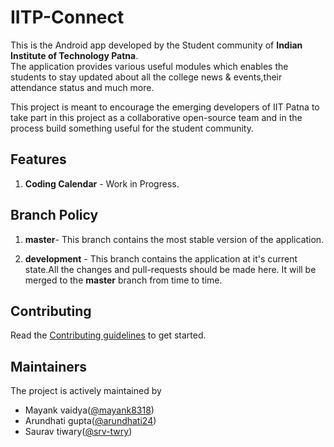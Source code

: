 # IITP-Connect

This is the Android app developed by the Student community of **Indian Institute of Technology Patna**.  
The application provides various useful modules which enables the students to stay updated about all the college news & events,their attendance status and much more.

This project is meant to encourage the emerging developers of IIT Patna to take part in this project as a collaborative open-source team and in the process build something useful for the student community.

## Features
1. **Coding Calendar** - Work in Progress.

## Branch Policy
1. **master**- This branch contains the most stable version of the application.  
  
1. **development** - This branch contains the application at it's current state.All the changes and pull-requests should be made here. It will be merged to the **master** branch from time to time.

## Contributing
Read the [Contributing guidelines](CONTRIBUTING.md) to get started.

## Maintainers
The project is actively maintained by

+ Mayank vaidya([@mayank8318](https://github.com/mayank8318))
+ Arundhati gupta([@arundhati24](https://github.com/arundhati24))
+ Saurav tiwary([@srv-twry](https://github.com/srv-twry))
